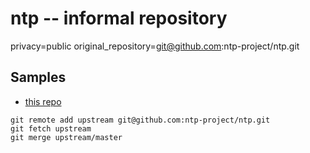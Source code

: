 # ntp -- informal repository

privacy=public
original_repository=git@github.com:ntp-project/ntp.git

## Samples

- [this repo](https://github.com/serrasqueiro/ntp)
```
git remote add upstream git@github.com:ntp-project/ntp.git
git fetch upstream
git merge upstream/master
```
